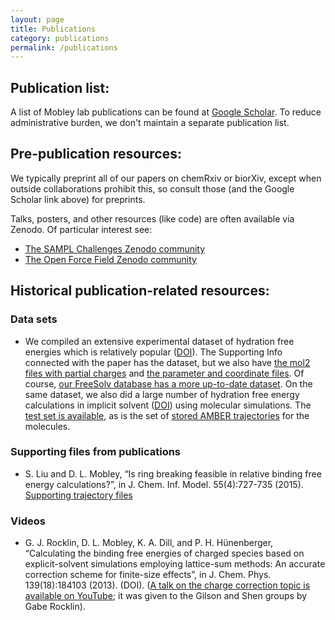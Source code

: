 ```yaml
---
layout: page
title: Publications
category: publications
permalink: /publications
---
```


## Publication list:

A list of Mobley lab publications can be found at [Google Scholar](https://scholar.google.com/citations?user=k4Q4JN8AAAAJ&hl=en). To reduce administrative burden, we don't maintain a separate publication list.

## Pre-publication resources:

We typically preprint all of our papers on chemRxiv or biorXiv, except when outside collaborations prohibit this, so consult those (and the Google Scholar link above) for preprints.

Talks, posters, and other resources (like code) are often available via Zenodo. Of particular interest see:
- [The SAMPL Challenges Zenodo community](https://zenodo.org/communities/sampl/)
- [The Open Force Field Zenodo community](https://zenodo.org/communities/openforcefield?page=1&size=20)

## Historical publication-related resources:

### Data sets
- We compiled an extensive experimental dataset of hydration free energies which is relatively popular ([DOI](http://dx.doi.org/10.1021/ct800409d)). The Supporting Info connected with the paper has the dataset, but we also have [the mol2 files with partial charges](https://drive.google.com/file/d/1Lg9HQHL47H1h0RvkgTR65ci_6di8cFw1/view?usp=sharing) and [the parameter and coordinate files](https://drive.google.com/file/d/1LirT902p3XzFf4F6TdAgwSTyf2Jk7-Pl/view?usp=sharing). Of course, [our FreeSolv database has a more up-to-date dataset](https://github.com/MobleyLab/FreeSolv).
On the same dataset, we also did a large number of hydration free energy calculations in implicit solvent ([DOI](http://dx.doi.org/10.1021/jp0764384)) using molecular simulations. The [test set is available](https://drive.google.com/file/d/1Lj1JUSVlOLeXIBaw68A2rm6GKOvnL9mV/view?usp=sharing), as is the set of [stored AMBER trajectories](https://drive.google.com/file/d/1LnvvKPt0I8GLAB6x7egOwHfXXrMc879a/view?usp=sharing) for the molecules.

### Supporting files from publications
- S. Liu and D. L. Mobley, “Is ring breaking feasible in relative binding free energy calculations?”, in J. Chem. Inf. Model. 55(4):727-735 (2015). [Supporting trajectory files](http://www.escholarship.org/uc/item/27d9s5j9)

### Videos
- G. J. Rocklin, D. L. Mobley, K. A. Dill, and P. H. Hünenberger, “Calculating the binding free energies of charged species based on explicit-solvent simulations employing lattice-sum methods: An accurate correction scheme for finite-size effects”, in J. Chem. Phys. 139(18):184103 (2013). (DOI).  ([A talk on the charge correction topic is available on YouTube](https://www.youtube.com/watch?v=PeO2vexSSXM); it was given to the Gilson and Shen groups by Gabe Rocklin).
